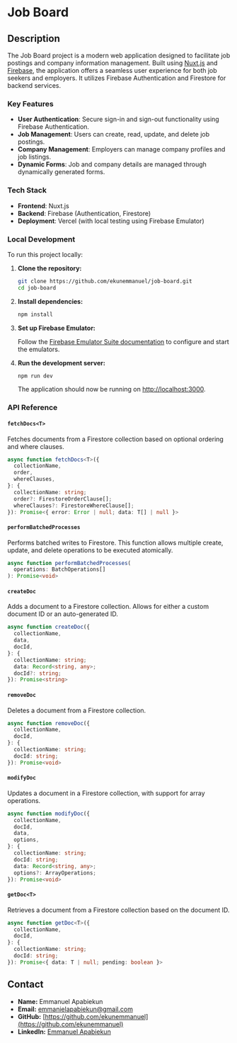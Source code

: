 # Job Board

## Description

The Job Board project is a modern web application designed to facilitate job postings and company information management. Built using [Nuxt.js](https://nuxtjs.org/) and [Firebase](https://firebase.google.com/), the application offers a seamless user experience for both job seekers and employers. It utilizes Firebase Authentication and Firestore for backend services.

### Key Features
- **User Authentication**: Secure sign-in and sign-out functionality using Firebase Authentication.
- **Job Management**: Users can create, read, update, and delete job postings.
- **Company Management**: Employers can manage company profiles and job listings.
- **Dynamic Forms**: Job and company details are managed through dynamically generated forms.

### Tech Stack
- **Frontend**: Nuxt.js
- **Backend**: Firebase (Authentication, Firestore)
- **Deployment**: Vercel (with local testing using Firebase Emulator)

### Local Development

To run this project locally:

1. **Clone the repository:**

   ```bash
   git clone https://github.com/ekunemmanuel/job-board.git
   cd job-board
   ```

2. **Install dependencies:**

   ```bash
   npm install
   ```

3. **Set up Firebase Emulator:**

   Follow the [Firebase Emulator Suite documentation](https://firebase.google.com/docs/emulator-suite) to configure and start the emulators.

4. **Run the development server:**

   ```bash
   npm run dev
   ```

   The application should now be running on [http://localhost:3000](http://localhost:3000).

### API Reference

#### `fetchDocs<T>`

Fetches documents from a Firestore collection based on optional ordering and where clauses.

```typescript
async function fetchDocs<T>({
  collectionName,
  order,
  whereClauses,
}: {
  collectionName: string;
  order?: FirestoreOrderClause[];
  whereClauses?: FirestoreWhereClause[];
}): Promise<{ error: Error | null; data: T[] | null }>
```

#### `performBatchedProcesses`

Performs batched writes to Firestore. This function allows multiple create, update, and delete operations to be executed atomically.

```typescript
async function performBatchedProcesses(
  operations: BatchOperations[]
): Promise<void>
```

#### `createDoc`

Adds a document to a Firestore collection. Allows for either a custom document ID or an auto-generated ID.

```typescript
async function createDoc({
  collectionName,
  data,
  docId,
}: {
  collectionName: string;
  data: Record<string, any>;
  docId?: string;
}): Promise<string>
```

#### `removeDoc`

Deletes a document from a Firestore collection.

```typescript
async function removeDoc({
  collectionName,
  docId,
}: {
  collectionName: string;
  docId: string;
}): Promise<void>
```

#### `modifyDoc`

Updates a document in a Firestore collection, with support for array operations.

```typescript
async function modifyDoc({
  collectionName,
  docId,
  data,
  options,
}: {
  collectionName: string;
  docId: string;
  data: Record<string, any>;
  options?: ArrayOperations;
}): Promise<void>
```

#### `getDoc<T>`

Retrieves a document from a Firestore collection based on the document ID.

```typescript
async function getDoc<T>({
  collectionName,
  docId,
}: {
  collectionName: string;
  docId: string;
}): Promise<{ data: T | null; pending: boolean }>
```

## Contact

- **Name:** Emmanuel Apabiekun
- **Email:** [emmanielapabiekun@gmail.com](mailto:emmanielapabiekun@gmail.com)
- **GitHub:** [https://github.com/ekunemmanuel](https://github.com/ekunemmanuel)
- **LinkedIn:** [Emmanuel Apabiekun](https://www.linkedin.com/in/apabiekun/?lipi=urn%3Ali%3Apage%3Ad_flagship3_notifications%3BpvBsQBWITu6B01YCrsPT3w%3D%3D)